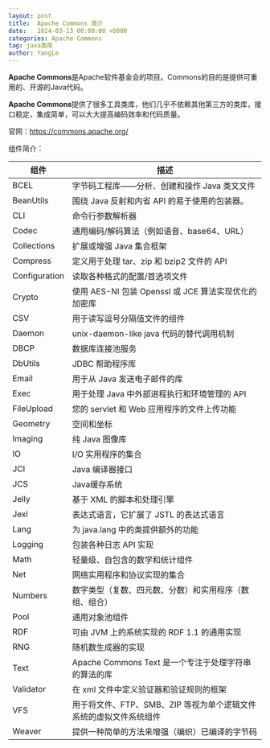 ```yaml
---
layout: post
title:  Apache Commons 简介
date:   2024-03-13 00:00:00 +0800
categories: Apache Commons
tag: java类库
author: YangLe
---
```




**Apache Commons**是Apache软件基金会的项目。Commons的目的是提供可重用的、开源的Java代码。

**Apache Commons**提供了很多工具类库，他们几乎不依赖其他第三方的类库，接口稳定，集成简单，可以大大提高编码效率和代码质量。

官网：https://commons.apache.org/



组件简介：

| 组件          | 描述                                                         |
| ------------- | ------------------------------------------------------------ |
| BCEL          | 字节码工程库——分析、创建和操作 Java 类文文件                 |
| BeanUtils     | 围绕 Java 反射和内省 API 的易于使用的包装器。                |
| CLI           | 命令行参数解析器                                             |
| Codec         | 通用编码/解码算法（例如语音、base64、URL）                   |
| Collections   | 扩展或增强 Java 集合框架                                     |
| Compress      | 定义用于处理 tar、zip 和 bzip2 文件的 API                    |
| Configuration | 读取各种格式的配置/首选项文件                                |
| Crypto        | 使用 AES-NI 包装 Openssl 或 JCE 算法实现优化的加密库         |
| CSV           | 用于读写逗号分隔值文件的组件                                 |
| Daemon        | unix-daemon-like java 代码的替代调用机制                     |
| DBCP          | 数据库连接池服务                                             |
| DbUtils       | JDBC 帮助程序库                                              |
| Email         | 用于从 Java 发送电子邮件的库                                 |
| Exec          | 用于处理 Java 中外部进程执行和环境管理的 API                 |
| FileUpload    | 您的 servlet 和 Web 应用程序的文件上传功能                   |
| Geometry      | 空间和坐标                                                   |
| Imaging       | 纯 Java 图像库                                               |
| IO            | I/O 实用程序的集合                                           |
| JCI           | Java 编译器接口                                              |
| JCS           | Java缓存系统                                                 |
| Jelly         | 基于 XML 的脚本和处理引擎                                    |
| Jexl          | 表达式语言，它扩展了 JSTL 的表达式语言                       |
| Lang          | 为 java.lang 中的类提供额外的功能                            |
| Logging       | 包装各种日志 API 实现                                        |
| Math          | 轻量级、自包含的数学和统计组件                               |
| Net           | 网络实用程序和协议实现的集合                                 |
| Numbers       | 数字类型（复数、四元数、分数）和实用程序（数组、组合）       |
| Pool          | 通用对象池组件                                               |
| RDF           | 可由 JVM 上的系统实现的 RDF 1.1 的通用实现                   |
| RNG           | 随机数生成器的实现                                           |
| Text          | Apache Commons Text 是一个专注于处理字符串的算法的库         |
| Validator     | 在 xml 文件中定义验证器和验证规则的框架                      |
| VFS           | 用于将文件、FTP、SMB、ZIP 等视为单个逻辑文件系统的虚拟文件系统组件 |
| Weaver        | 提供一种简单的方法来增强（编织）已编译的字节码               |

